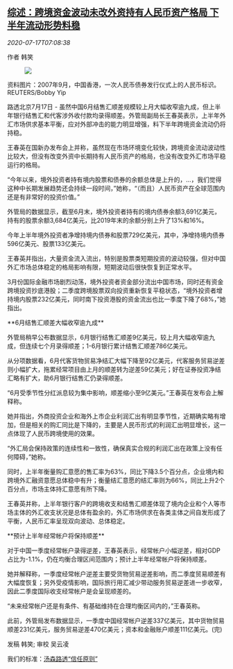 <!--1594970601000-->
[综述：跨境资金波动未改外资持有人民币资产格局 下半年流动形势料稳](https://cn.reuters.com/article/china-yuan-asset-crossborder-capital-071-idCNKCS24I0PJ)
------

<div><i>2020-07-17T07:08:38</i></div><div class="StandardArticleBody_body"><p>作者 韩笑 </p><div class="PrimaryAsset_container"><div class="Image_container" tabindex="-1"><figure class="Image_zoom" style="padding-bottom:"><div class="LazyImage_container LazyImage_dark" style="background-image:none"><img src="//s1.reutersmedia.net/resources/r/?m=02&amp;d=20200717&amp;t=2&amp;i=1526095779&amp;r=LYNXNPEG6G0DA&amp;w=600" aria-label="资料图片：2007年9月，中国香港，一次人民币债券发行仪式上的人民币标识。REUTERS/Bobby Yip "/><div class="LazyImage_image LazyImage_fallback" style="background-image:url(//s1.reutersmedia.net/resources/r/?m=02&amp;d=20200717&amp;t=2&amp;i=1526095779&amp;r=LYNXNPEG6G0DA&amp;w=600);background-position:center center;background-color:inherit"></div></div><div class="Image_expand-button" aria-label="Expand Image Slideshow" role="button" tabindex="0"></div></figure><figcaption><div class="Image_caption"><span>资料图片：2007年9月，中国香港，一次人民币债券发行仪式上的人民币标识。REUTERS/Bobby Yip </span></div></figcaption></div></div><p>路透北京7月17日 - 虽然中国6月结售汇顺差规模较上月大幅收窄逾九成，但上半年银行结售汇和代客涉外收付款均录得顺差。外管局副局长王春英表示，上半年外汇市场供求基本平衡，应对外部冲击的能力明显增强，料下半年跨境资金流动仍将持稳。 </p><p>王春英在国新办发布会上并称，虽然现在市场环境变化较快，跨境资金流动波动性比较大，但没有改变外资中长期持有人民币资产的格局，也没有改变外汇市场平稳运行的格局。 </p><p>“今年以来，境外投资者持有境内股票和债券的余额总体是上升的，...，我们觉得这种中长期发展趋势还会持续一段时间，”她称，“（而且）人民币资产在全球范围内还是有非常好的投资价值。” </p><p>外管局的数据显示，截至6月末，境外投资者持有的境内债券余额3,691亿美元，持有的股票余额3,684亿美元，比2019年末的余额分别上升了13%和16%。 </p><p>今年上半年境外投资者净增持境内债券和股票729亿美元，其中，净增持境内债券596亿美元、股票133亿美元。 </p><p>王春英并指出，大量资金流入流出，特别是股票类短期投资的波动较强，但对中国外汇市场总体稳定的格局影响有限，短期波动后很快恢复到正常水平。 </p><p>3月份国际金融市场剧烈动荡，境外投资者资金部分流出中国市场，同时还有资金跨境投资抄底港股；二季度跨境股票双向投资重新恢复平稳状态，“境外投资者增持境内股票232亿美元，同时南下投资港股的资金流出也比一季度下降了68%，”她指出。 </p><p>**6月结售汇顺差大幅收窄逾九成** </p><p>外管局稍早公布数据显示，6月银行结售汇顺差9亿美元，较上月大幅收窄逾九成，但连续七个月录得顺差；1-6月银行累计结售汇顺差786亿美元。 </p><p>从分项数据看，6月代客货物贸易净结汇大幅下降至92亿美元，代客服务贸易逆差则小幅扩大，拖累经常项目由上月的顺差转为逆差59亿美元；好在证券投资净结汇略有扩大，助6月银行结售汇仍录得顺差。 </p><p>“6月受季节性分红派息较为集中影响，顺差缩小至9亿美元。”王春英在发布会上解释称。 </p><p>她并指出，外商投资企业和海外上市企业利润汇出有明显季节性，近期确实略有增加，但是相关的购汇同比是下降的，主要是人民币形式的利润汇出明显增长，这一点体现了人民币跨境使用的效果。 </p><p>“外汇局会保持政策的连续性和一致性，确保真实合规的利润汇出在政策上没有任何障碍，”她称。 </p><p>同时，上半年衡量购汇意愿的售汇率为63%，同比下降3.5个百分点，企业境内和跨境外汇融资意愿总体稳中有升；衡量结汇意愿的结汇率则为66%，同比上升2个百分点，市场主体持汇意愿有所下降。 </p><p>王春英并称，上半年银行客户的跨境收支和结售汇顺差体现了境内企业和个人等市场主体的外汇收支状况是总体有盈余的，外汇市场供求在各类主体之间自发形成了平衡，人民币汇率呈现双向波动、总体稳定。 </p><p>**预计上半年经常帐户将保持顺差** </p><p>对于中国一季度经常帐户录得逆差，王春英表示，经常帐户小幅逆差，相对GDP占比为-1.1%，仍在均衡合理区间范围内；预计上半年经常帐户将保持顺差。 </p><p>她并解释称，一季度经常帐户逆差主要受货物贸易逆差影响，而二季度贸易顺差有大幅度恢复；另外受疫情影响，国际旅行用汇减少带动服务贸易逆差进一步收窄，因此二季度国际收支经常帐户是会呈现顺差的。 </p><p>“未来经常帐户还是有条件、有基础维持在合理均衡区间内的，”王春英称。 </p><p>此前，外管局发布数据显示，一季度中国经常帐户逆差337亿美元，其中货物贸易顺差231亿美元，服务贸易逆差470亿美元；资本和金融账户顺差111亿美元。(完) </p><div class="Attribution_container"><div class="Attribution_attribution"><p class="Attribution_content">发稿 韩笑; 审校 吴云凌 </p></div></div><div class="StandardArticleBody_trustBadgeContainer"><span class="StandardArticleBody_trustBadgeTitle">我们的标准：</span><span class="trustBadgeUrl"><a href="https://www.thomsonreuters.cn/content/dam/openweb/documents/pdf/china/brochures/about-us-1.pdf">汤森路透“信任原则”</a></span></div></div>
